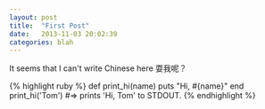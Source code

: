 ```yaml
---
layout: post
title:  "First Post"
date:   2013-11-03 20:02:39
categories: blah
---
```


It seems that I can't write Chinese here 耍我呢？

{% highlight ruby %}
def print_hi(name)
  puts "Hi, #{name}"
end
print_hi('Tom')
#=> prints 'Hi, Tom' to STDOUT.
{% endhighlight %}

[jekyll-gh]: https://github.com/mojombo/jekyll
[jekyll]:    http://jekyllrb.com
